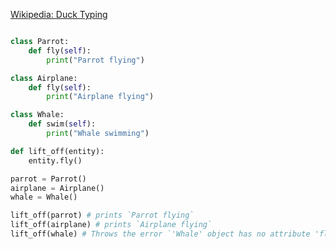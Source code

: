 [Wikipedia: Duck Typing](https://en.wikipedia.org/wiki/Duck_typing)

```python

class Parrot:
    def fly(self):
        print("Parrot flying")

class Airplane:
    def fly(self):
        print("Airplane flying")

class Whale:
    def swim(self):
        print("Whale swimming")

def lift_off(entity):
    entity.fly()

parrot = Parrot()
airplane = Airplane()
whale = Whale()

lift_off(parrot) # prints `Parrot flying`
lift_off(airplane) # prints `Airplane flying`
lift_off(whale) # Throws the error `'Whale' object has no attribute 'fly'`
```

